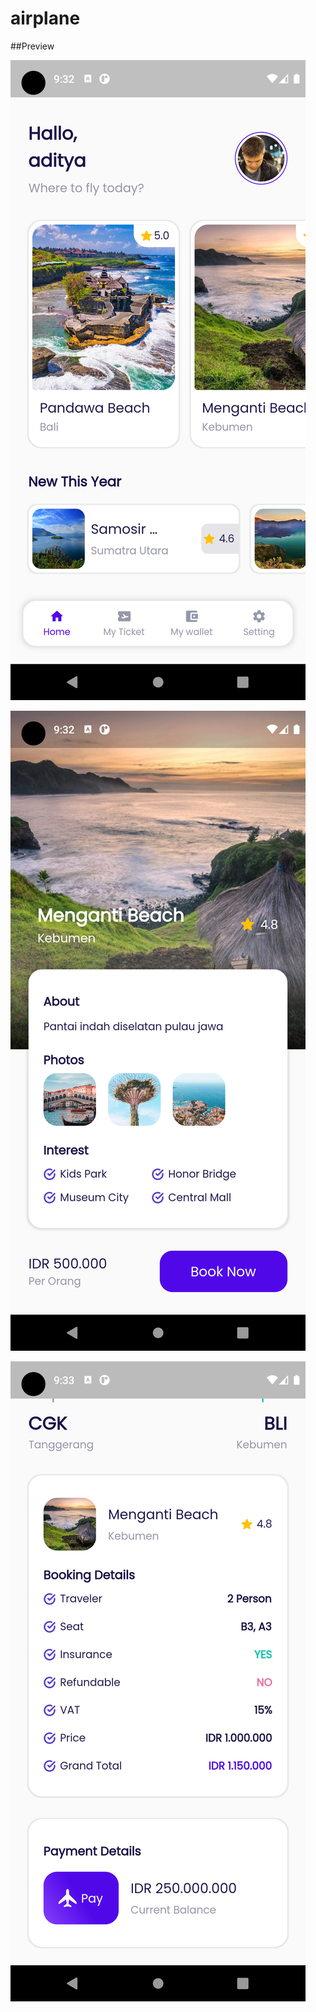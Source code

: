 # airplane

##Preview

![image 1](assets/ss1.png)

![image 2](assets/ss2.png)

![image 3](assets/ss3.png)
